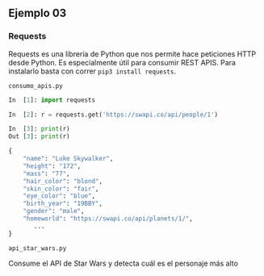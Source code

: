 ## Ejemplo 03

### Requests

Requests es una librería de Python que nos permite hace peticiones HTTP desde Python. Es especialmente útil para consumir REST APIS.
Para instalarlo basta con correr `pip3 install requests`.

`consumo_apis.py`

```python
In  [1]: import requests

In  [2]: r = requests.get('https://swapi.co/api/people/1')

In  [3]: print(r)
Out [3]: print(r)

{
	"name": "Luke Skywalker",
	"height": "172",
	"mass": "77",
	"hair_color": "blond",
	"skin_color": "fair",
	"eye_color": "blue",
	"birth_year": "19BBY",
	"gender": "male",
	"homeworld": "https://swapi.co/api/planets/1/",
       ...
}
```

`api_star_wars.py`

Consume el API de Star Wars y detecta cuál es el personaje más alto 

